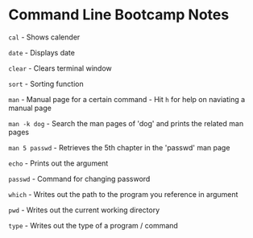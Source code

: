 # Command Line Bootcamp Notes

`cal` - Shows calender

`date` - Displays date

`clear` - Clears terminal window

`sort` - Sorting function

`man` - Manual page for a certain command - Hit `h` for help on naviating a manual page

`man -k dog` - Search the man pages of 'dog' and prints the related man pages

`man 5 passwd` - Retrieves the 5th chapter in the 'passwd' man page

`echo` - Prints out the argument

`passwd` - Command for changing password

`which` - Writes out the path to the program you reference in argument

`pwd` - Writes out the current working directory

`type` - Writes out the type of a program / command
